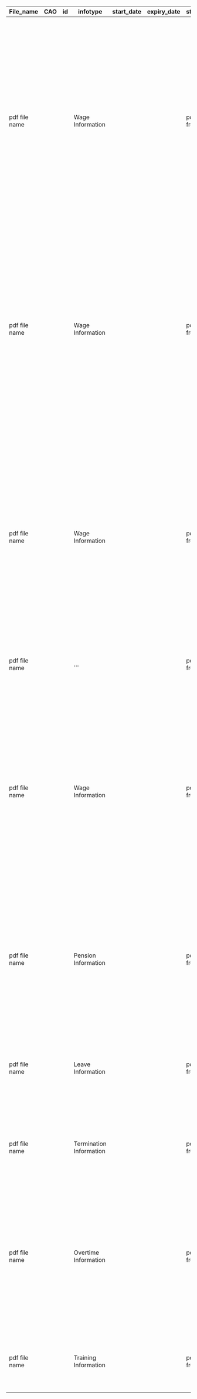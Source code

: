 | File_name | CAO | id | infotype | start_date | expiry_date | start_date_contract | expiry_date_contract | date_of_formal_notification | temporary | TTW | jobgroup | salary_1 | salary_1_unit | salary_1_startdate | salary_increment_1 | salary_2 | salary_2_unit | salary_2_startdate | salary_increment_2 | salary_3 | salary_3_unit | salary_3_startdate | salary_increment_3 | salary_4 | salary_4_unit | salary_4_startdate | salary_increment_4 | salary_5 | salary_5_unit | salary_5_startdate | salary_increment_5 | salary_6 | salary_6_unit | salary_6_startdate | salary_increment_6 | salary_7 | salary_7_unit | salary_7_startdate | salary_increment_7 | more_salaries | salary_note | salary_age_group | pension_premium_basic | pension_premium_plus | retire_age_basic | retire_age_plus | age_group | maternity_leave_weeks | maternity_pay | maternity_note | vacation_time | vacation_unit | vacation_note | term_period_employer | term_period_employer_unit | term_employer_note | term_period_worker | term_period_worker_unit | term_worker_note | probation_period | probation_period_unit | probation_note | duration_worked | overtime_compensation | max_hrs | min_hrs | shift_compensation | overtime_allowance_min | overtime_allowance_max | training |
| --- | --- | --- | --- | --- | --- | --- | --- | --- | --- | --- | --- | --- | --- | --- | --- | --- | --- | --- | --- | --- | --- | --- | --- | --- | --- | --- | --- | --- | --- | --- | --- | --- | --- | --- | --- | --- | --- | --- | --- | --- | --- | --- | --- | --- | --- | --- | --- | --- | --- | --- | --- | --- | --- | --- | --- | --- | --- | --- | --- | --- | --- | --- | --- | --- | --- | --- | --- | --- | --- | --- |
| pdf file name |  |  | Wage Information |  |  | pdf: start date on front page (date) | pdf: end date on front page (date) |  |  | In pdf name (website: Dossier) (no or yes) | pdf: all information about 1st jobgroup. Should be mentioned in wage table as column titles. Focus only on normal / basic wage type tables f multiple tables exist with different kind of wage types - also for the next salary columns (letter, number or text) | pdf: salary of 1st jobgroup, should be 1st wage, in 1st wage table. As in jobgroup focus on normal / basic wage type tables (number) | pdf: unit of salary of 1st wage table. As in jobgroup focus on normal / basic wage type tables (prefered hourly if it exists in multiple units, which sometime happens if there exist multiple tables) | pdf: start date of 1st wage table. As in jobgroup focus on normal / basic wage type tables (date) | pdf: increment / increase of salary of 1st wage table. As in jobgroup focus on normal / basic wage type tables (number in percent) | pdf: salary of 1st jobgroup, should be 1st wage, in 2nd wage table. As in jobgroup focus on normal / basic wage type tables (number) | pdf: unit of salary of 2nd wage table. As in jobgroup focus on normal / basic wage type tables (prefered hourly if it exists in multiple units, which sometime happens if there exist multiple tables) | pdf: start date of 2nd wage table. As in jobgroup focus on normal / basic wage type tables (date) | pdf: increment / increase of salary of 2nd wage table. As in jobgroup focus on normal / basic wage type tables (number in percent) | pdf: salary of 1st jobgroup, should be 1st wage, in 3rd wage table. As in jobgroup focus on normal / basic wage type tables (number) | pdf: unit of salary of 3rd wage table. As in jobgroup focus on normal / basic wage type tables (prefered hourly if it exists in multiple units, which sometime happens if there exist multiple tables) | pdf: start date of 3rd wage table. As in jobgroup focus on normal / basic wage type tables (date) | pdf: increment / increase of salary of 3rd wage table. As in jobgroup focus on normal / basic wage type tables (number in percent) | pdf: salary of 1st jobgroup, should be 1st wage, in 4th wage table. As in jobgroup focus on normal / basic wage type tables (number) | pdf: unit of salary of 4th wage table. As in jobgroup focus on normal / basic wage type tables (prefered hourly if it exists in multiple units, which sometime happens if there exist multiple tables) | pdf: start date of 4th wage table. As in jobgroup focus on normal / basic wage type tables (date) | pdf: increment / increase of salary of 4th wage table. As in jobgroup focus on normal / basic wage type tables (number in percent) | pdf: salary of 1st jobgroup, should be 1st wage, in 5th wage table. As in jobgroup focus on normal / basic wage type tables (number) | pdf: unit of salary of 5th wage table. As in jobgroup focus on normal / basic wage type tables (prefered hourly if it exists in multiple units, which sometime happens if there exist multiple tables) | pdf: start date of 5th wage table. As in jobgroup focus on normal / basic wage type tables (date) | pdf: increment / increase of salary of 5th wage table. As in jobgroup focus on normal / basic wage type tables (number in percent) | pdf: salary of 1st jobgroup, should be 1st wage, in 6th wage table. As in jobgroup focus on normal / basic wage type tables (number) | pdf: unit of salary of 6th wage table. As in jobgroup focus on normal / basic wage type tables (prefered hourly if it exists in multiple units, which sometime happens if there exist multiple tables) | pdf: start date of 6th wage table. As in jobgroup focus on normal / basic wage type tables (date) | pdf: increment / increase of salary of 6th wage table. As in jobgroup focus on normal / basic wage type tables (number in percent) | pdf: salary of 1st jobgroup, should be 1st wage, in 7th wage table. As in jobgroup focus on normal / basic wage type tables (number) | pdf: unit of salary of 7th wage table. As in jobgroup focus on normal / basic wage type tables (prefered hourly if it exists in multiple units, which sometime happens if there exist multiple tables) | pdf: start date of 7th wage table. As in jobgroup focus on normal / basic wage type tables (date) | pdf: increment / increase of salary of 7th wage table. As in jobgroup focus on normal / basic wage type tables (number in percent) | pdf: do more basic / normal salary tables exist than 7 (yes or no) | pdf: what type of worker. Usually but not always next to wage table. Focus on normal / basic wage type (text) | pdf: we only want to look at 21 years and olders. Hence usually we should have "21 years and olders" |  |  |  |  |  |  |  |  |  |  |  |  |  |  |  |  |  |  |  |  |  |  |  |  |  |  |  |  |
| pdf file name |  |  | Wage Information |  |  | pdf: start date on front page (date) | pdf: end date on front page (date) |  |  | In pdf name (website: Dossier) (no or yes) | pdf: all information about 2nd jobgroup. Should be mentioned in wage table as column titles. Focus only on normal / basic wage type tables f multiple tables exist with different kind of wage types - also for the next salary columns (letter, number or text) | pdf: salary of 2nd jobgroup, should be 2nd wage, in 1st wage table. As in jobgroup focus on normal / basic wage type tables (number) | pdf: unit of salary of 1st wage table. As in jobgroup focus on normal / basic wage type tables (prefered hourly if it exists in multiple units, which sometime happens if there exist multiple tables) | pdf: start date of 1st wage table. As in jobgroup focus on normal / basic wage type tables (date) | pdf: increment / increase of salary of 1st wage table. As in jobgroup focus on normal / basic wage type tables (number in percent) | pdf: salary of 2nd jobgroup, should be 2nd wage, in 2nd wage table. As in jobgroup focus on normal / basic wage type tables (number) | pdf: unit of salary of 2nd wage table. As in jobgroup focus on normal / basic wage type tables (prefered hourly if it exists in multiple units, which sometime happens if there exist multiple tables) | pdf: start date of 2nd wage table. As in jobgroup focus on normal / basic wage type tables (date) | pdf: increment / increase of salary of 2nd wage table. As in jobgroup focus on normal / basic wage type tables (number in percent) | pdf: salary of 2nd jobgroup, should be 2nd wage, in 3rd wage table. As in jobgroup focus on normal / basic wage type tables (number) | pdf: unit of salary of 3rd wage table. As in jobgroup focus on normal / basic wage type tables (prefered hourly if it exists in multiple units, which sometime happens if there exist multiple tables) | pdf: start date of 3rd wage table. As in jobgroup focus on normal / basic wage type tables (date) | pdf: increment / increase of salary of 3rd wage table. As in jobgroup focus on normal / basic wage type tables (number in percent) | pdf: salary of 2nd jobgroup, should be 2nd wage, in 4th wage table. As in jobgroup focus on normal / basic wage type tables (number) | pdf: unit of salary of 4th wage table. As in jobgroup focus on normal / basic wage type tables (prefered hourly if it exists in multiple units, which sometime happens if there exist multiple tables) | pdf: start date of 4th wage table. As in jobgroup focus on normal / basic wage type tables (date) | pdf: increment / increase of salary of 4th wage table. As in jobgroup focus on normal / basic wage type tables (number in percent) | pdf: salary of 2nd jobgroup, should be 2nd wage, in 5th wage table. As in jobgroup focus on normal / basic wage type tables (number) | pdf: unit of salary of 5th wage table. As in jobgroup focus on normal / basic wage type tables (prefered hourly if it exists in multiple units, which sometime happens if there exist multiple tables) | pdf: start date of 5th wage table. As in jobgroup focus on normal / basic wage type tables (date) | pdf: increment / increase of salary of 5th wage table. As in jobgroup focus on normal / basic wage type tables (number in percent) | pdf: salary of 2nd jobgroup, should be 2nd wage, in 6th wage table. As in jobgroup focus on normal / basic wage type tables (number) | pdf: unit of salary of 6th wage table. As in jobgroup focus on normal / basic wage type tables (prefered hourly if it exists in multiple units, which sometime happens if there exist multiple tables) | pdf: start date of 6th wage table. As in jobgroup focus on normal / basic wage type tables (date) | pdf: increment / increase of salary of 6th wage table. As in jobgroup focus on normal / basic wage type tables (number in percent) | pdf: salary of 2nd jobgroup, should be 2nd wage, in 7th wage table. As in jobgroup focus on normal / basic wage type tables (number) | pdf: unit of salary of 7th wage table. As in jobgroup focus on normal / basic wage type tables (prefered hourly if it exists in multiple units, which sometime happens if there exist multiple tables) | pdf: start date of 7th wage table. As in jobgroup focus on normal / basic wage type tables (date) | pdf: increment / increase of salary of 7th wage table. As in jobgroup focus on normal / basic wage type tables (number in percent) | pdf: do more basic / normal salary tables exist than 7 (yes or no) | pdf: what type of worker. Usually but not always next to wage table. Focus on normal / basic wage type (text) | pdf: we only want to look at 21 years and olders. Hence usually we should have "21 years and olders" |  |  |  |  |  |  |  |  |  |  |  |  |  |  |  |  |  |  |  |  |  |  |  |  |  |  |  |  |
| pdf file name |  |  | Wage Information |  |  | pdf: start date on front page (date) | pdf: end date on front page (date) |  |  | In pdf name (website: Dossier) (no or yes) | pdf: all information about 3rd jobgroup. Should be mentioned in wage table as column titles. Focus only on normal / basic wage type tables f multiple tables exist with different kind of wage types - also for the next salary columns (letter, number or text) | pdf: salary of 3rd jobgroup, should be 3rd wage, in 1st wage table. As in jobgroup focus on normal / basic wage type tables (number) | pdf: unit of salary of 1st wage table. As in jobgroup focus on normal / basic wage type tables (prefered hourly if it exists in multiple units, which sometime happens if there exist multiple tables) | pdf: start date of 1st wage table. As in jobgroup focus on normal / basic wage type tables (date) | pdf: increment / increase of salary of 1st wage table. As in jobgroup focus on normal / basic wage type tables (number in percent) | pdf: salary of 3rd jobgroup, should be 3rd wage, in 2nd wage table. As in jobgroup focus on normal / basic wage type tables (number) | pdf: unit of salary of 2nd wage table. As in jobgroup focus on normal / basic wage type tables (prefered hourly if it exists in multiple units, which sometime happens if there exist multiple tables) | pdf: start date of 2nd wage table. As in jobgroup focus on normal / basic wage type tables (date) | pdf: increment / increase of salary of 2nd wage table. As in jobgroup focus on normal / basic wage type tables (number in percent) | pdf: salary of 3rd jobgroup, should be 3rd wage, in 3rd wage table. As in jobgroup focus on normal / basic wage type tables (number) | pdf: unit of salary of 3rd wage table. As in jobgroup focus on normal / basic wage type tables (prefered hourly if it exists in multiple units, which sometime happens if there exist multiple tables) | pdf: start date of 3rd wage table. As in jobgroup focus on normal / basic wage type tables (date) | pdf: increment / increase of salary of 3rd wage table. As in jobgroup focus on normal / basic wage type tables (number in percent) | pdf: salary of 3rd jobgroup, should be 3rd wage, in 4th wage table. As in jobgroup focus on normal / basic wage type tables (number) | pdf: unit of salary of 4th wage table. As in jobgroup focus on normal / basic wage type tables (prefered hourly if it exists in multiple units, which sometime happens if there exist multiple tables) | pdf: start date of 4th wage table. As in jobgroup focus on normal / basic wage type tables (date) | pdf: increment / increase of salary of 4th wage table. As in jobgroup focus on normal / basic wage type tables (number in percent) | pdf: salary of 3rd jobgroup, should be 3rd wage, in 5th wage table. As in jobgroup focus on normal / basic wage type tables (number) | pdf: unit of salary of 5th wage table. As in jobgroup focus on normal / basic wage type tables (prefered hourly if it exists in multiple units, which sometime happens if there exist multiple tables) | pdf: start date of 5th wage table. As in jobgroup focus on normal / basic wage type tables (date) | pdf: increment / increase of salary of 5th wage table. As in jobgroup focus on normal / basic wage type tables (number in percent) | pdf: salary of 3rd jobgroup, should be 3rd wage, in 6th wage table. As in jobgroup focus on normal / basic wage type tables (number) | pdf: unit of salary of 6th wage table. As in jobgroup focus on normal / basic wage type tables (prefered hourly if it exists in multiple units, which sometime happens if there exist multiple tables) | pdf: start date of 6th wage table. As in jobgroup focus on normal / basic wage type tables (date) | pdf: increment / increase of salary of 6th wage table. As in jobgroup focus on normal / basic wage type tables (number in percent) | pdf: salary of 3rd jobgroup, should be 3rd wage, in 7th wage table. As in jobgroup focus on normal / basic wage type tables (number) | pdf: unit of salary of 7th wage table. As in jobgroup focus on normal / basic wage type tables (prefered hourly if it exists in multiple units, which sometime happens if there exist multiple tables) | pdf: start date of 7th wage table. As in jobgroup focus on normal / basic wage type tables (date) | pdf: increment / increase of salary of 7th wage table. As in jobgroup focus on normal / basic wage type tables (number in percent) | pdf: do more basic / normal salary tables exist than 7 (yes or no) | pdf: what type of worker. Usually but not always next to wage table. Focus on normal / basic wage type (text) | pdf: we only want to look at 21 years and olders. Hence usually we should have "21 years and olders" |  |  |  |  |  |  |  |  |  |  |  |  |  |  |  |  |  |  |  |  |  |  |  |  |  |  |  |  |
| pdf file name |  |  | … |  |  | pdf: start date on front page (date) | pdf: end date on front page (date) |  |  | In pdf name (website: Dossier) (no or yes) | … | … | … | … | … | … | … | … | … | … | … | … | … | … | … | … | … | … | … | … | … | … | … | … | … | … | … | … | … | … | … | … |  |  |  |  |  |  |  |  |  |  |  |  |  |  |  |  |  |  |  |  |  |  |  |  |  |  |  |  |
| pdf file name |  |  | Wage Information |  |  | pdf: start date on front page (date) | pdf: end date on front page (date) |  |  | In pdf name (website: Dossier) (no or yes) | pdf: all information about last jobgroup. Should be mentioned in wage table as column titles. Focus only on normal / basic wage type tables f multiple tables exist with different kind of wage types - also for the next salary columns (letter, number or text)" | pdf: salary of last jobgroup, should be last wage, in 1st wage table. As in jobgroup focus on normal / basic wage type tables (number) | pdf: unit of salary of 1st wage table. As in jobgroup focus on normal / basic wage type tables (prefered hourly if it exists in multiple units, which sometime happens if there exist multiple tables) | pdf: start date of 1st wage table. As in jobgroup focus on normal / basic wage type tables (date) | pdf: increment / increase of salary of 1st wage table. As in jobgroup focus on normal / basic wage type tables (number in percent) | pdf: salary of last jobgroup, should be last wage, in 2nd wage table. As in jobgroup focus on normal / basic wage type tables (number) | pdf: unit of salary of 2nd wage table. As in jobgroup focus on normal / basic wage type tables (prefered hourly if it exists in multiple units, which sometime happens if there exist multiple tables) | pdf: start date of 2nd wage table. As in jobgroup focus on normal / basic wage type tables (date) | pdf: increment / increase of salary of 2nd wage table. As in jobgroup focus on normal / basic wage type tables (number in percent) | pdf: salary of last jobgroup, should be last wage, in 3rd wage table. As in jobgroup focus on normal / basic wage type tables (number) | pdf: unit of salary of 3rd wage table. As in jobgroup focus on normal / basic wage type tables (prefered hourly if it exists in multiple units, which sometime happens if there exist multiple tables) | pdf: start date of 3rd wage table. As in jobgroup focus on normal / basic wage type tables (date) | pdf: increment / increase of salary of 3rd wage table. As in jobgroup focus on normal / basic wage type tables (number in percent) | pdf: salary of last jobgroup, should be last wage, in 4th wage table. As in jobgroup focus on normal / basic wage type tables (number) | pdf: unit of salary of 4th wage table. As in jobgroup focus on normal / basic wage type tables (prefered hourly if it exists in multiple units, which sometime happens if there exist multiple tables) | pdf: start date of 4th wage table. As in jobgroup focus on normal / basic wage type tables (date) | pdf: increment / increase of salary of 4th wage table. As in jobgroup focus on normal / basic wage type tables (number in percent) | pdf: salary of last jobgroup, should be last wage, in 5th wage table. As in jobgroup focus on normal / basic wage type tables (number) | pdf: unit of salary of 5th wage table. As in jobgroup focus on normal / basic wage type tables (prefered hourly if it exists in multiple units, which sometime happens if there exist multiple tables) | pdf: start date of 5th wage table. As in jobgroup focus on normal / basic wage type tables (date) | pdf: increment / increase of salary of 5th wage table. As in jobgroup focus on normal / basic wage type tables (number in percent) | pdf: salary of last jobgroup, should be last wage, in 6th wage table. As in jobgroup focus on normal / basic wage type tables (number) | pdf: unit of salary of 6th wage table. As in jobgroup focus on normal / basic wage type tables (prefered hourly if it exists in multiple units, which sometime happens if there exist multiple tables) | pdf: start date of 6th wage table. As in jobgroup focus on normal / basic wage type tables (date) | pdf: increment / increase of salary of 6th wage table. As in jobgroup focus on normal / basic wage type tables (number in percent) | pdf: salary of last jobgroup, should be last wage, in 7th wage table. As in jobgroup focus on normal / basic wage type tables (number) | pdf: unit of salary of 7th wage table. As in jobgroup focus on normal / basic wage type tables (prefered hourly if it exists in multiple units, which sometime happens if there exist multiple tables) | pdf: start date of 7th wage table. As in jobgroup focus on normal / basic wage type tables (date) | pdf: increment / increase of salary of 7th wage table. As in jobgroup focus on normal / basic wage type tables (number in percent) | pdf: do more basic / normal salary tables exist than 7 (yes or no) | pdf: what type of worker. Usually but not always next to wage table. Focus on normal / basic wage type (text) | pdf: we only want to look at 21 years and olders. Hence usually we should have "21 years and olders" |  |  |  |  |  |  |  |  |  |  |  |  |  |  |  |  |  |  |  |  |  |  |  |  |  |  |  |  |
| pdf file name |  |  | Pension Information |  |  | pdf: start date on front page (date) | pdf: end date on front page (date) |  |  | In pdf name (website: Dossier) (no or yes) |  |  |  |  |  |  |  |  |  |  |  |  |  |  |  |  |  |  |  |  |  |  |  |  |  |  |  |  |  |  |  |  | pdf: Everything related to the basic pension premium. Help: search for the words in dutch realted to AOW, pension, scheme. (text) | pdf: Everything related to the plus pension premium. Help: search for the words in dutch realted to AOW, pension, scheme. (text) | pdf: Everything related to the retirement age of the basic pension. Help: search for the words in dutch realted to AOW, pension, scheme. (text) | pdf: Everything related to the retirement age of the plus pension. Help: search for the words in dutch realted to AOW, pension, scheme. (text) | pdf: Everything related to the age group eligible to the pensions. Help: search for the words in dutch realted to AOW, pension, scheme. (text) |  |  |  |  |  |  |  |  |  |  |  |  |  |  |  |  |  |  |  |  |  |  |  |
| pdf file name |  |  | Leave Information |  |  | pdf: start date on front page (date) | pdf: end date on front page (date) |  |  | In pdf name (website: Dossier) (no or yes) |  |  |  |  |  |  |  |  |  |  |  |  |  |  |  |  |  |  |  |  |  |  |  |  |  |  |  |  |  |  |  |  |  |  |  |  |  | pdf: all information there is about maternity, kids and aoption leave duration (text or number) - if its not in weeks but days or hours mention it | pdf: all information there is about maternity, kids and aoption leave pay (text or number, percent of original pay) | pdf: all information there is about maternity, kids and aoption, which is not included in the 2 previous columns (text) | pdf: all information there is about vacation and holiday duration (number or text) | pdf: all information there is about vacation and holiday duration unit (text: usually hours or days per year but can be something else as well) | pdf: all information there is about vacation and holiday which is not mentioned in the previous 2 columns (text) |  |  |  |  |  |  |  |  |  |  |  |  |  |  |  |  |  |
| pdf file name |  |  | Termination Information |  |  | pdf: start date on front page (date) | pdf: end date on front page (date) |  |  | In pdf name (website: Dossier) (no or yes) |  |  |  |  |  |  |  |  |  |  |  |  |  |  |  |  |  |  |  |  |  |  |  |  |  |  |  |  |  |  |  |  |  |  |  |  |  |  |  |  |  |  |  | pdf: All information about the unit of the notice period for employer-initiated contract termination (text or number). | pdf: All information about the notice period for employer-initiated contract termination (month, days, weeks, years). | pdf: All information about employer-initiated contract termination not mentioned in the previous 2 columns (text) | pdf: All information about the unit of the notice period for worker-initiated contract termination (text or number). | pdf: All information about the notice period for worker-initiated contract termination (month, days, weeks, years). | pdf: All information about worker-initiated contract termination not mentioned in the previous 2 columns (text) | pdf: all information about probation period of new workers (text or number) | pdf: all information about unit of probation period of new workers (text or number) | pdf: all information about probation of new workers not mentioned in the previous 2 columns (text) | pdf: all information about duration worked of workers - usually no information found (text) |  |  |  |  |  |  |  |
| pdf file name |  |  | Overtime Information |  |  | pdf: start date on front page (date) | pdf: end date on front page (date) |  |  | In pdf name (website: Dossier) (no or yes) |  |  |  |  |  |  |  |  |  |  |  |  |  |  |  |  |  |  |  |  |  |  |  |  |  |  |  |  |  |  |  |  |  |  |  |  |  |  |  |  |  |  |  |  |  |  |  |  |  |  |  |  |  | pdf: all information about overtime pay / compensation - important include unit, usually euro per hour (text) | pdf: all information about maximum of hours allowed to work -  total hours or overtime hours but mention which one and regarding what time: per week, day, hour, year? (text) | pdf: all information about minimum of hours, days, weeks, months needed to work per day, week, month or year (text) | pdf: all information about night, evening, morning or day shifts (text) | pdf: all information about the minimum allowance of overtime (text) | pdf: all information about the maximum allowance of overtime (text) |  |
| pdf file name |  |  | Training Information |  |  | pdf: start date on front page (date) | pdf: end date on front page (date) |  |  | In pdf name (website: Dossier) (no or yes) |  |  |  |  |  |  |  |  |  |  |  |  |  |  |  |  |  |  |  |  |  |  |  |  |  |  |  |  |  |  |  |  |  |  |  |  |  |  |  |  |  |  |  |  |  |  |  |  |  |  |  |  |  |  |  |  |  |  |  | pdf: all information about training of workers and emplyers (text) |
